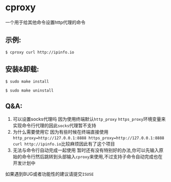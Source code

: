 # cproxy
一个用于给其他命令设置http代理的命令

## 示例:
```
$ cproxy curl http://ipinfo.io
```

## 安装&卸载:
```
$ sudo make install
```
```
$ sudo make uninstall
```

## Q&A:
1. 可以设置socks代理吗
  因为使用终端默认```http_proxy``` ```https_proxy```环境变量来实现命令行代理的因此```socks```代理暂不支持
2. 为什么需要使用它
  因为有些时候在终端直接使用```http_proxy=http://127.0.0.1:8888 https_proxy=http://127.0.0.1:8888 curl http://ipinfo.io```比较麻烦因此有了这个项目
3. 无法与命令行自动完成一起使用
  暂时还有没有特别好的办法,你可以先输入原始的命令行然后跳转到头部输入```cproxy```来使用,不过支持子命令自动完成也在开发计划中

如果遇到BUG或者功能性的建议请提交```ISUSE```